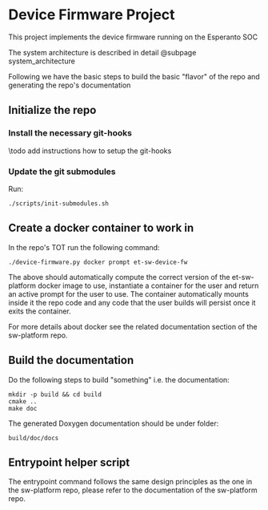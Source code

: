 Device Firmware Project
=========================

This project implements the device firmware running on the Esperanto SOC

The system architecture is described in detail @subpage system_architecture

Following we have the basic steps to build the basic "flavor" of the repo and generating
the repo's documentation

## Initialize the repo

### Install the necessary git-hooks

\todo add instructions how to setup the git-hooks

### Update the git submodules

Run:

    ./scripts/init-submodules.sh

## Create a docker container to work in

In the repo's TOT run the following command:

    ./device-firmware.py docker prompt et-sw-device-fw

The above should automatically compute the correct version of the et-sw-platform docker image
to use, instantiate a container for the user and return an active prompt for the user to use.
The container automatically mounts inside it the repo code and any code that the user builds
will persist once it exits the container.

For more details about docker see the related documentation section of the sw-platform repo.

## Build the documentation

Do the following steps to build "something" i.e. the documentation:

    mkdir -p build && cd build
    cmake ..
    make doc

The generated Doxygen documentation should be under folder:

    build/doc/docs

##  Entrypoint helper script

The entrypoint command follows the same design principles as the one in the sw-platform repo,
please refer to the documentation of the sw-platform repo.
